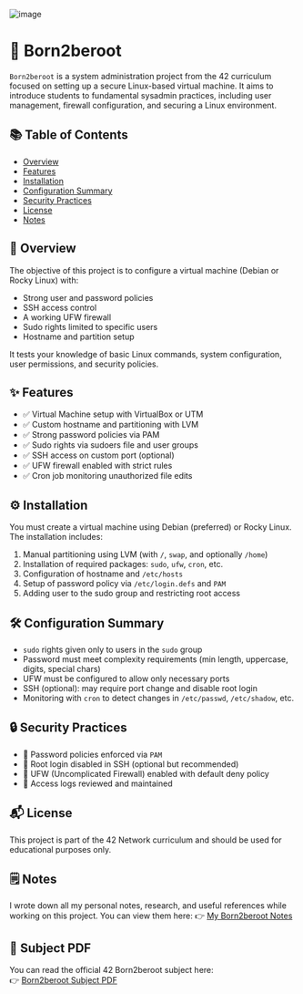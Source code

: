 ![image](https://github.com/user-attachments/assets/e0684961-d493-4719-9b48-f8309d1853a2)

# 🔐 Born2beroot

`Born2beroot` is a system administration project from the 42 curriculum focused on setting up a secure Linux-based virtual machine. It aims to introduce students to fundamental sysadmin practices, including user management, firewall configuration, and securing a Linux environment.

## 📚 Table of Contents

- [Overview](#-overview)
- [Features](#-features)
- [Installation](#-installation)
- [Configuration Summary](#-configuration-summary)
- [Security Practices](#-security-practices)
- [License](#-license)
- [Notes](#-notes)

## 📖 Overview

The objective of this project is to configure a virtual machine (Debian or Rocky Linux) with:

- Strong user and password policies
- SSH access control
- A working UFW firewall
- Sudo rights limited to specific users
- Hostname and partition setup

It tests your knowledge of basic Linux commands, system configuration, user permissions, and security policies.

## ✨ Features

- ✅ Virtual Machine setup with VirtualBox or UTM
- ✅ Custom hostname and partitioning with LVM
- ✅ Strong password policies via PAM
- ✅ Sudo rights via sudoers file and user groups
- ✅ SSH access on custom port (optional)
- ✅ UFW firewall enabled with strict rules
- ✅ Cron job monitoring unauthorized file edits

## ⚙️ Installation

You must create a virtual machine using Debian (preferred) or Rocky Linux. The installation includes:

1. Manual partitioning using LVM (with `/`, `swap`, and optionally `/home`)
2. Installation of required packages: `sudo`, `ufw`, `cron`, etc.
3. Configuration of hostname and `/etc/hosts`
4. Setup of password policy via `/etc/login.defs` and `PAM`
5. Adding user to the sudo group and restricting root access

## 🛠️ Configuration Summary

- `sudo` rights given only to users in the `sudo` group
- Password must meet complexity requirements (min length, uppercase, digits, special chars)
- UFW must be configured to allow only necessary ports
- SSH (optional): may require port change and disable root login
- Monitoring with `cron` to detect changes in `/etc/passwd`, `/etc/shadow`, etc.

## 🔒 Security Practices

- 🔐 Password policies enforced via `PAM`
- 🔐 Root login disabled in SSH (optional but recommended)
- 🔐 UFW (Uncomplicated Firewall) enabled with default deny policy
- 🔐 Access logs reviewed and maintained

## 📬 License

This project is part of the 42 Network curriculum and should be used for educational purposes only.

## 🗒️ Notes

I wrote down all my personal notes, research, and useful references while working on this project. You can view them here:
👉 [My Born2beroot Notes](https://www.tldraw.com/ro/8xZItjgP75YMRQuwHrJXb?d=v-7942.-6726.24636.12228.page)

## 📄 Subject PDF

You can read the official 42 Born2beroot subject here:  
👉 [Born2beroot Subject PDF](./en.subject.pdf)
